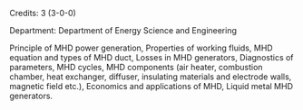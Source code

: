 Credits: 3 (3-0-0)

Department: Department of Energy Science and Engineering

Principle of MHD power generation, Properties of working fluids, MHD equation and types of MHD duct, Losses in MHD generators, Diagnostics of parameters, MHD cycles, MHD components (air heater, combustion chamber, heat exchanger, diffuser, insulating materials and electrode walls, magnetic field etc.), Economics and applications of MHD, Liquid metal MHD generators.